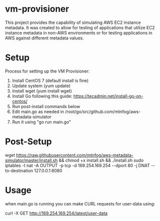 # vm-provisioner
This project provides the capability of simulating AWS EC2 instance metadata. It was created to allow for testing of applications that utilize EC2 instance metadata in non-AWS environments or for testing applications in AWS against different metadata values.

# Setup

Process for setting up the VM Provisioner:

1. Install CentOS 7 (default install is fine)
2. Update system (yum update)
2. Install wget (yum install wget)
3. Install Go following this guide:  https://tecadmin.net/install-go-on-centos/
3. Run post-install commands below
4. Edit main.go as needed in /root/go/src/github.com/mtnfog/aws-metadata-simulator
5. Run it using "go run main.go"

# Post-Setup

wget https://raw.githubusercontent.com/mtnfog/aws-metadata-simulator/master/install.sh && chmod +x install.sh && ./install.sh
sudo iptables -t nat -A OUTPUT -p tcp -d 169.254.169.254 --dport 80 -j DNAT --to-destination 127.0.0.1:8080


# Usage

when main.go is running you can make CURL requests for user-data using:

curl -X GET http://169.254.169.254/latest/user-data
